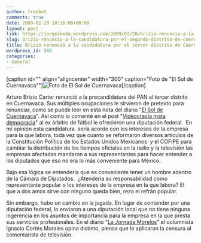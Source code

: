 ```yaml
---
author: freebot
comments: true
date: 2009-02-20 18:16:08+00:00
layout: post
link: https://jorgeikeda.wordpress.com/2009/02/20/brizio-renuncio-a-la-candidatura-por-el-segundo-distrito-de-cuernavaca/
slug: brizio-renuncio-a-la-candidatura-por-el-segundo-distrito-de-cuernavaca
title: Brizio renunció a la candidatura por el tercer distrito de Cuernavaca
wordpress_id: 285
categories:
- General
---
```


[caption id="" align="aligncenter" width="300" caption="Foto de "El Sol de Cuernavaca""]![Foto de El Sol de Cuernavaca](http://i.oem.com.mx/65d8d80b-da27-4b72-886d-a9c9893e1bcb.jpg)[/caption]

Arturo Brizio Carter renunció a la precandidatura del PAN al tercer distrito en Cuernavaca. Sus múltiples ocupaciones le sirvieron de pretexto para renunciar, como se puede leer en esta nota del diario "[El Sol de Cuernavaca](http://www.oem.com.mx/elsoldecuernavaca/notas/n1055113.htm)". Así como lo comenté en el post "[Videocracia mata democracia](http://www.jorgeikeda.com/wordpress/?p=201)" al ex árbitro de fútbol le ofrecieron una diputación federal.  En mi opinión esta candidatura  sería acorde con los intereses de la empresa para la que labora, toda vez que cuanto se reformaron diversos artículos de la Constitución Política de los Estados Unidos Mexicanos  y el COFIPE para cambiar la distribución de los tiempos oficiales en la radio y la televisión las empresas afectadas mandaron a sus representantes para hacer entender a los diputados que eso no era lo más conveniente para México.

Bajo esa lógica se entendería que es conveniente tener un hombre adentro de la Cámara de Diputados.  ¿Atendería su responsabilidad como representante popular o los intereses de la empresa en la que labora? El que a dos amos sirve con ninguno queda bien, reza el refrán popular.

Sin embargo, hubo un cambio en la jugada. En lugar de contender por una diputación federal, lo enviaron a una diputación local que no tiene ninguna ingerencia en los asuntos de importancia para la empresa en la que presta sus servicios profesionales. En el diario "[La Jornada Morelos](http://www.lajornadamorelos.com/noticias/deportes/72606-tiempo-extra-arturo-brizio-victima-de-la-censura-i?e3bd6c93d11e6a668420a2c5b129b323=8fd25697efd4d04f14ba7c9948ece975)" el columnista Ignacio Cortés Morales opina distinto, piensa que le aplicaron la censura al comentarista de televisión.
